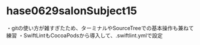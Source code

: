 # hase0629salonSubject15
・gitの使い方が雑すぎたため、ターミナルやSourceTreeでの基本操作も兼ねて練習
・SwiftLintもCocoaPodsから導入して、.swiftlint.ymlで設定
